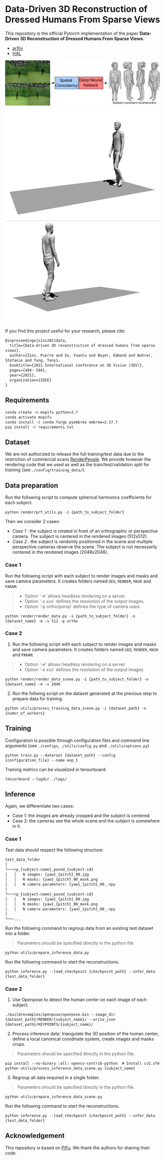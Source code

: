 # Data-Driven 3D Reconstruction of Dressed Humans From Sparse Views

This repository is the official Pytorch implementation of the paper **Data-Driven 3D Reconstruction of Dressed Humans From Sparse Views**.
- [arXiv](https://arxiv.org/abs/2104.08013)
- [HAL](https://hal.inria.fr/view/index/docid/3448770)

<div align="center">
  <img src='doc/gitlab_teaser_flatten.png'/>
  <img src='doc/sequence_nathan.gif' height=700/>
</div>

If you find this project useful for your research, please cite:

```
@inproceedings{zins2021data,
  title={Data-driven 3D reconstruction of dressed humans from sparse views},
  author={Zins, Pierre and Xu, Yuanlu and Boyer, Edmond and Wuhrer, Stefanie and Tung, Tony},
  booktitle={2021 International Conference on 3D Vision (3DV)},
  pages={494--504},
  year={2021},
  organization={IEEE}
}
```


## Requirements
```
conda create -n mvpifu python=3.7
conda activate mvpifu
conda install -c conda-forge pyembree embree=2.17.7 
pip install -r requirements.txt
```

## Dataset
We are not authorized to release the full training/test data due to the restriction of commercial scans [RenderPeople](https://renderpeople.com). 
We provide however the rendering code that we used as well as the train/test/validation split for training (see `./config/training_data/`).

## Data preparation
Run the following script to compute spherical harmonics coefficients for each subject.
```
python render/prt_utils.py -i {path_to_subject_folder}
```

Then we consider 2 cases:
- _Case 1_ : the subject is rotated in front of an orthographic or perspective camera. The subject is centered in the rendered images (512x512).
- _Case 2_ : the subject is randomly positioned in the scene and multiple perspective cameras observe the scene. The subject is not necessarily centered in the rendered images (2048x2048).

### Case 1
Run the following script with each subject to render images and masks and save camera parameters. It creates folders named `GEO`, `RENDER`, `MASK` and `PARAM`. 
> - Option '-e' allows headless rendering on a server.
> - Option '-s xxx' defines the resolution of the output images.
> - Option '-p ortho/persp' defines the type of camera used.

```
python render/render_data.py -i {path_to_subject_folder} -o {dataset_name} -e -s 512 -p ortho
```

### Case 2
1. Run the following script with each subject to render images and masks and save camera parameters. It creates folders named `GEO`, `RENDER`, `MASK` and `PARAM`. 
> - Option '-e' allows headless rendering on a server.
> - Option '-s xxx' defines the resolution of the output images.

```
python render/render_data_scene.py -i {path_to_subject_folder} -o {dataset_name} -e -s 2048
```

2. Run the follwing script on the dataset generated at the previous step to prepare data for training.
```
python utils/process_training_data_scene.py -i {dataset_path} -n {numer_of_workers}
```



## Training
Configuration is possible through configuration files and command line arguments (see `./configs`, `./utils/config.py` and `./utils/options.py`)

```
python train.py --dataroot {dataset_path} --config {configuration_file} --name exp_1
```

Training metrics can be visualized in tensorboard:
```
tensorboard --logdir ./logs/
```



## Inference
Again, we differentiate two cases:
 - Case 1: the images are already cropped and the subject is centered.
 - Case 2: the cameras see the whole scene and the subject is somewhere in it.

### Case 1
Test data should respect the following structure:
```
test_data_folder
│
└───rp_{subject-name}_posed_{subject-id}
│   │   N images: {yaw}_{pitch}_00.jpg
│   │   N masks: {yaw}_{pitch}_00_mask.png
│   │   N camera parameters: {yaw}_{pitch}_00_.npy
|
└───rp_{subject-name}_posed_{subject-id}
│   │   N images: {yaw}_{pitch}_00.jpg
│   │   N masks: {yaw}_{pitch}_00_mask.png
│   │   N camera parameters: {yaw}_{pitch}_00_.npy
|
└───...
```

Run the following command to regroup data from an existing test dataset into a folder.
> Parameters should be specified directly in the python file.
```
python utils/prepare_inference_data.py
```

Run the following command to start the reconstructions.
```
python inference.py --load_checkpoint {checkpoint_path} --infer_data {test_data_folder}
```


### Case 2
1. Use Openpose to detect the human center on each image of each subject.
```
./build/examples/openpose/openpose.bin --image_dir {dataset_path}/RENDER/{subject_name}/ --write_json {dataset_path}/KEYPOINTS/{subject_name}/
```
2. Process inference data: triangulate the 3D position of the human center, define a local canonical coordinate system, create images and masks crops.
> Parameters should be specified directly in the python file.
```
pip install --no-binary :all: opencv-contrib-python  # Install cv2.sfm
python utils/process_inference_data_scene.py {subject_name}
```
3. Regroup all data required in a single folder.
> Parameters should be specified directly in the python file.
```
python utils/prepare_inference_data_scene.py
```

Run the following command to start the reconstructions.
```
python inference.py --load_checkpoint {checkpoint_path} --infer_data {test_data_folder}
```


## Acknowledgement
This repository is based on [PIFu](https://github.com/shunsukesaito/PIFu). 
We thank the authors for sharing their code.
